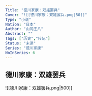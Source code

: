 ```yaml
---
Title: "德川家康：双雄罢兵"
Cover: "![[德川家康：双雄罢兵.png|50]]"
Type: "小说"
Nation: "日本"
Author: "山冈庄八"
Abstract: ""
Tags: ["历史","传记"]
Status: "未读"
Series: "德川家康"
NoInSeries: 6
---
```

## 德川家康：双雄罢兵
![[德川家康：双雄罢兵.png|500]]
